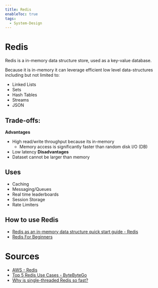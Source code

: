 ```yaml
---
title: Redis
enableToc: true
tags:
  - System-Design
---
```

# Redis
Redis is a in-memory data structure store, used as a key-value database. 

Because it is in-memory it can leverage efficient low level data-structures including but not limited to:
- Linked Lists
- Sets
- Hash Tables
- Streams
- JSON
## Trade-offs:
**Advantages**
- High read/write throughput because its in-memory
	- Memory access is significantly faster than random disk I/O (DB)
- Low latency
**Disadvantages**
- Dataset cannot be larger than memory
## Uses
- Caching
- Messaging/Queues
- Real time leaderboards
- Session Storage
- Rate Limiters

## How to use Redis
- [Redis as an in-memory data structure quick start guide - Redis](https://redis.io/docs/get-started/data-store/)
- [Redis For Beginners](https://youtube.com/playlist?list=PL4cUxeGkcC9h3V2eqhi8rRdIDJshP-b4P&si=p1o-f7KsAREEqTPz)

# Sources
- [AWS - Redis](https://aws.amazon.com/redis/)
- [Top 5 Redis Use Cases - ByteByteGo](https://www.youtube.com/watch?v=a4yX7RUgTxI)
- [Why is single-threaded Redis so fast?](https://www.youtube.com/watch?v=5TRFpFBccQM)